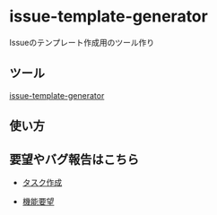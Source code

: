 # issue-template-generator
Issueのテンプレート作成用のツール作り


## ツール
[issue-template-generator](http://nyamogera.github.io/issue-template-generator)


## 使い方



## 要望やバグ報告はこちら

- [タスク作成](https://github.com/nyamogera/issue-template-generator/issues/new?title=%5B%E3%82%BF%E3%82%B9%E3%82%AF%5D%20%E2%80%BB%E3%82%BF%E3%82%A4%E3%83%88%E3%83%AB%E3%82%92%E8%A6%8B%E3%81%A6%E3%82%BF%E3%82%B9%E3%82%AF%E3%81%8C%E3%81%AF%E3%81%A3%E3%81%8D%E3%82%8A%E3%81%A8%E5%88%86%E3%81%8B%E3%82%8B%E3%82%88%E3%81%86%E3%81%AB%E5%90%8D%E5%89%8D%E3%82%92%E3%81%A4%E3%81%91%E3%81%A6%E4%B8%8B%E3%81%95%E3%81%84&body=%23%23%20%E4%BD%9C%E6%88%90%E7%90%86%E7%94%B1%0A%E2%80%BB%20%E3%81%A7%E3%81%8D%E3%82%8B%E3%81%A0%E3%81%91%E8%A9%B3%E3%81%97%E3%81%8F%E8%A8%98%E5%85%A5%E3%81%97%E3%81%A6%E4%B8%8B%E3%81%95%E3%81%84%0A%0A%23%23%20%E5%AF%BE%E5%BF%9C%E5%86%85%E5%AE%B9%0A%0A-%20%5B%20%5D%20%E5%AF%BE%E5%BF%9C1%0A-%20%5B%20%5D%20%E5%AF%BE%E5%BF%9C2%0A%0A%23%23%20%E9%96%A2%E9%80%A3URL)

- [機能要望](https://github.com/nyamogera/issue-template-generator/issues/new?title=%5B%E6%A9%9F%E8%83%BD%E8%A6%81%E6%9C%9B%5D%20%E2%80%BB%E3%81%A7%E3%81%8D%E3%82%8B%E3%81%A0%E3%81%91%E3%80%81%E3%82%BF%E3%82%A4%E3%83%88%E3%83%AB%E3%81%A0%E3%81%91%E3%82%92%E8%A6%8B%E3%81%A6%E3%81%A9%E3%81%86%E3%81%84%E3%81%A3%E3%81%9F%E8%A6%81%E6%9C%9B%E3%81%AA%E3%81%AE%E3%81%8B%E3%82%8F%E3%81%8B%E3%82%8B%E3%82%88%E3%81%86%E3%81%AB%E8%A8%98%E8%BC%89%E3%81%97%E3%81%A6%E4%B8%8B%E3%81%95%E3%81%84&body=%23%23%20%E5%89%8D%E6%8F%90%0A%0A%23%23%20%E6%B1%82%E3%82%81%E3%82%8B%E6%A9%9F%E8%83%BD%0A%E3%81%A7%E3%81%8D%E3%82%8B%E3%81%A0%E3%81%91%E8%A9%B3%E3%81%97%E3%81%8F%E8%A8%98%E8%BC%89%E3%81%97%E3%81%A6%E4%B8%8B%E3%81%95%E3%81%84%0A%0A%23%23%20%E9%96%A2%E9%80%A3URL%0A%E4%BD%95%E3%81%8B%E3%81%82%E3%82%8C%E3%81%B0%E8%A8%98%E8%BC%89%E3%81%97%E3%81%A6%E4%B8%8B%E3%81%95%E3%81%84)
